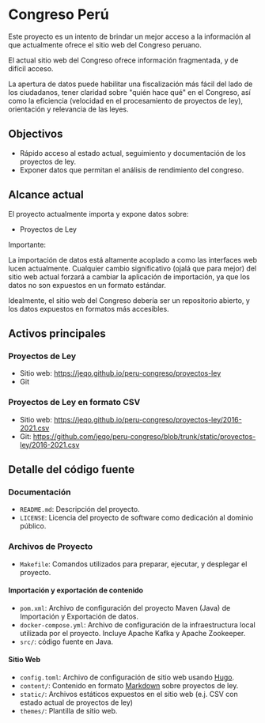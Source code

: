 # Congreso Perú

Este proyecto es un intento de brindar un mejor acceso a la información al que actualmente ofrece el sitio web del Congreso peruano.

El actual sitio web del Congreso ofrece información fragmentada, y de difícil acceso.

La apertura de datos puede habilitar una fiscalización más fácil del lado de los ciudadanos, tener claridad sobre "quién hace qué" en el Congreso, así como la eficiencia (velocidad en el procesamiento de proyectos de ley), orientación y relevancia de las leyes.

## Objectivos

- Rápido acceso al estado actual, seguimiento y documentación de los proyectos de ley.
- Exponer datos que permitan el análisis de rendimiento del congreso.

## Alcance actual

El proyecto actualmente importa y expone datos sobre:

- Proyectos de Ley

Importante:

La importación de datos está altamente acoplado a como las interfaces web lucen actualmente.
Cualquier cambio significativo (ojalá que para mejor) del sitio web actual forzará a cambiar la aplicación de importación, ya que los datos no son expuestos en un formato estándar.

Idealmente, el sitio web del Congreso debería ser un repositorio abierto, y los datos expuestos en formatos más accesibles.

## Activos principales

### Proyectos de Ley

- Sitio web: <https://jeqo.github.io/peru-congreso/proyectos-ley>
- Git

### Proyectos de Ley en formato CSV

- Sitio web: <https://jeqo.github.io/peru-congreso/proyectos-ley/2016-2021.csv>
- Git: <https://github.com/jeqo/peru-congreso/blob/trunk/static/proyectos-ley/2016-2021.csv>

## Detalle del código fuente

### Documentación

- `README.md`: Descripción del proyecto.
- `LICENSE`: Licencia del proyecto de software como dedicación al dominio público.

### Archivos de Proyecto

- `Makefile`: Comandos utilizados para preparar, ejecutar, y desplegar el proyecto.

#### Importación y exportación de contenido

- `pom.xml`: Archivo de configuración del proyecto Maven (Java) de Importación y Exportación de datos.
- `docker-compose.yml`: Archivo de configuración de la infraestructura local utilizada por el proyecto. Incluye Apache Kafka y Apache Zookeeper.
- `src/`: código fuente en Java.

#### Sitio Web

- `config.toml`: Archivo de configuración de sitio web usando [Hugo](https://gohugo.io).
- `content/`: Contenido en formato [Markdown](https://commonmark.org) sobre proyectos de ley.
- `static/`: Archivos estáticos expuestos en el sitio web (e.j. CSV con estado actual de proyectos de ley)
- `themes/`: Plantilla de sitio web.
